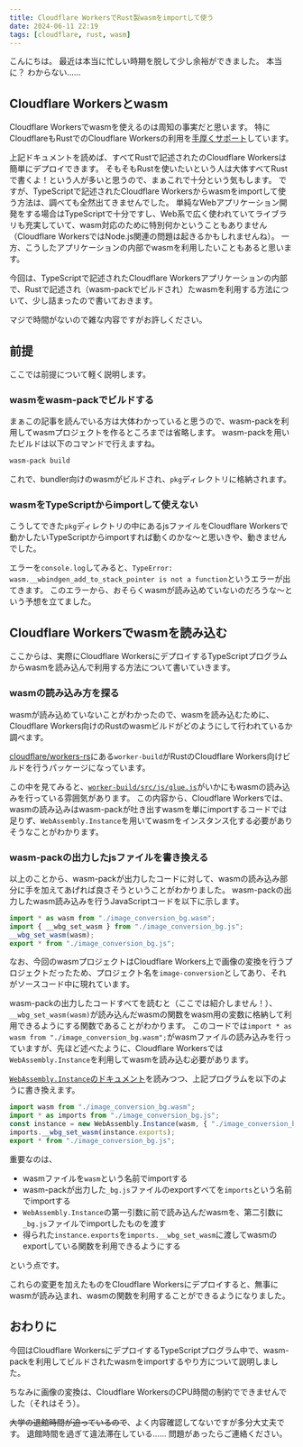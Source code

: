 ```yaml
---
title: Cloudflare WorkersでRust製wasmをimportして使う
date: 2024-06-11 22:19
tags: [cloudflare, rust, wasm]
---
```


こんにちは。
最近は本当に忙しい時期を脱して少し余裕ができました。
本当に？
わからない……

## Cloudflare Workersとwasm

Cloudflare Workersでwasmを使えるのは周知の事実だと思います。
特にCloudflareもRustでのCloudflare Workersの利用を[手厚くサポート](https://developers.cloudflare.com/workers/languages/rust/)しています。

上記ドキュメントを読めば、すべてRustで記述されたのCloudflare Workersは簡単にデプロイできます。
そもそもRustを使いたいという人は大体すべてRustで書くよ！という人が多いと思うので、まぁこれで十分という気もします。
ですが、TypeScriptで記述されたCloudflare Workersからwasmをimportして使う方法は、調べても全然出てきませんでした。
単純なWebアプリケーション開発をする場合はTypeScriptで十分ですし、Web系で広く使われていてライブラリも充実していて、wasm対応のために特別何かということもありません（Cloudflare WorkersではNode.js関連の問題は起きるかもしれませんね）。
一方、こうしたアプリケーションの内部でwasmを利用したいこともあると思います。

今回は、TypeScriptで記述されたCloudflare Workersアプリケーションの内部で、Rustで記述され（wasm-packでビルドされ）たwasmを利用する方法について、少し詰まったので書いておきます。

マジで時間がないので雑な内容ですがお許しください。

## 前提

ここでは前提について軽く説明します。

### wasmをwasm-packでビルドする

まぁこの記事を読んでいる方は大体わかっていると思うので、wasm-packを利用してwasmプロジェクトを作るところまでは省略します。
wasm-packを用いたビルドは以下のコマンドで行えますね。

```bash
wasm-pack build
```

これで、bundler向けのwasmがビルドされ、`pkg`ディレクトリに格納されます。

### wasmをTypeScriptからimportして使えない

こうしてできた`pkg`ディレクトリの中にあるjsファイルをCloudflare Workersで動かしたいTypeScriptからimportすれば動くのかな〜と思いきや、動きませんでした。

エラーを`console.log`してみると、`TypeError: wasm.__wbindgen_add_to_stack_pointer is not a function`というエラーが出てきます。
このエラーから、おそらくwasmが読み込めていないのだろうな〜という予想を立てました。

## Cloudflare Workersでwasmを読み込む

ここからは、実際にCloudflare WorkersにデプロイするTypeScriptプログラムからwasmを読み込んで利用する方法について書いていきます。

### wasmの読み込み方を探る

wasmが読み込めていないことがわかったので、wasmを読み込むために、Cloudflare Workers向けのRustのwasmビルドがどのようにして行われているか調べます。

[cloudflare/workers-rs](https://github.com/cloudflare/workers-rs)にある`worker-build`がRustのCloudflare Workers向けビルドを行うパッケージになっています。

この中を見てみると、[`worker-build/src/js/glue.js`](https://github.com/cloudflare/workers-rs/blob/749854f56f5839cf6c55a8dd6f594644f86263a4/worker-build/src/js/glue.js)がいかにもwasmの読み込みを行っている雰囲気があります。
この内容から、Cloudflare Workersでは、wasmの読み込みはwasm-packが吐き出すwasmを単にimportするコードでは足りず、`WebAssembly.Instance`を用いてwasmをインスタンス化する必要がありそうなことがわかります。

### wasm-packの出力したjsファイルを書き換える

以上のことから、wasm-packが出力したコードに対して、wasmの読み込み部分に手を加えてあげれば良さそうということがわかりました。
wasm-packの出力したwasm読み込みを行うJavaScriptコードを以下に示します。

```javascript
import * as wasm from "./image_conversion_bg.wasm";
import { __wbg_set_wasm } from "./image_conversion_bg.js";
__wbg_set_wasm(wasm);
export * from "./image_conversion_bg.js";
```

なお、今回のwasmプロジェクトはCloudflare Workers上で画像の変換を行うプロジェクトだったため、プロジェクト名を`image-conversion`としてあり、それがソースコード中に現れています。

wasm-packの出力したコードすべてを読むと（ここでは紹介しません！）、`__wbg_set_wasm(wasm)`が読み込んだwasmの関数をwasm用の変数に格納して利用できるようにする関数であることがわかります。
このコードでは`import * as wasm from "./image_conversion_bg.wasm";`がwasmファイルの読み込みを行っていますが、先ほど述べたように、Cloudflare Workersでは`WebAssembly.Instance`を利用してwasmを読み込む必要があります。

[`WebAssembly.Instance`のドキュメント](https://developer.mozilla.org/ja/docs/WebAssembly/JavaScript_interface/Instance/Instance)を読みつつ、上記プログラムを以下のように書き換えます。

```javascript
import wasm from "./image_conversion_bg.wasm";
import * as imports from "./image_conversion_bg.js";
const instance = new WebAssembly.Instance(wasm, { "./image_conversion_bg.js": imports });
imports.__wbg_set_wasm(instance.exports);
export * from "./image_conversion_bg.js";
```

重要なのは、

- wasmファイルを`wasm`という名前でimportする
- wasm-packが出力した`_bg.js`ファイルのexportすべてを`imports`という名前でimportする
- `WebAssembly.Instance`の第一引数に前で読み込んだwasmを、第二引数に`_bg.js`ファイルでimportしたものを渡す
- 得られた`instance.exports`を`imports.__wbg_set_wasm`に渡してwasmのexportしている関数を利用できるようにする

という点です。

これらの変更を加えたものをCloudflare Workersにデプロイすると、無事にwasmが読み込まれ、wasmの関数を利用することができるようになりました。

## おわりに

今回はCloudflare WorkersにデプロイするTypeScriptプログラム中で、wasm-packを利用してビルドされたwasmをimportするやり方について説明しました。

ちなみに画像の変換は、Cloudflare WorkersのCPU時間の制約でできませんでした（それはそう）。

~~大学の退館時間が迫っているので~~、よく内容確認してないですが多分大丈夫です。
退館時間を過ぎて違法滞在している……
問題があったらご連絡ください。
